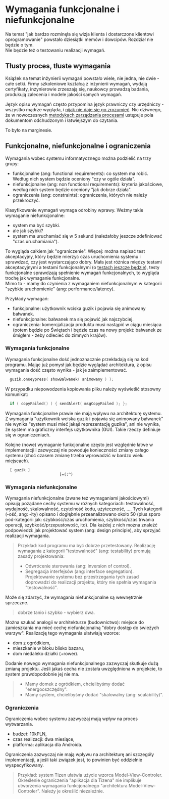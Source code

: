 # Wymagania funkcjonalne i niefunkcjonalne

Na temat "jak bardzo rozminęła się wizja klienta i dostarczone klientowi oprogramowanie" powstało dziesiątki memów i dowcipów. Rozdział nie będzie o tym.  
Nie będzie też o testowaniu realizacji wymagań.

## Tłusty proces, tłuste wymagania

Książek na temat inżynierii wymagań powstało wiele, nie jedna, nie dwie - całe setki. Firmy szkoleniowe kształcą z inżynierii wymagań, wydają certyfikaty, inżynierowie zrzeszają się, naukowcy prowadzą badania, produkują zalecenia i modele jakości samych wymagań.

Język opisu wymagań często przypomina język prawniczy czy urzędniczy - wszystko mądrze wygląda, i [nijak nie daje się go zrozumieć](https://pl.wikipedia.org/wiki/Wymaganie_%28in%C5%BCynieria%29#Dobre_wymagania). Nic dziwnego, że w nowoczesnych [metodykach zarządzania procesami](../_placeholder_.md) ustępuje pola dokumentom odchudzonym i łatwiejszym do czytania.

To było na marginesie.

## Funkcjonalne, niefunkcjonalne i ograniczenia

Wymagania wobec systemu informatycznego można podzielić na trzy grupy:  
* funkcjonalne (ang: functional requirements): co system ma robić. Według nich system będzie oceniony "czy w ogóle działa".
* niefunkcjonalne (ang: non functional requirements): kryteria jakościowe, według nich system będzie oceniony "jak dobrze działa".
* ograniczenia (ang: constraints): ograniczenia, których nie należy przekroczyć.

Klasyfikowanie wymagań wymaga odrobiny wprawy. Weźmy takie wymaganie niefunkcjonalne:  
- system ma być szybki.
- ale jak szybki?
- system ma uruchamiać się w 5 sekund (należałoby jeszcze zdefiniować "czas uruchamiania").

To wygląda całkiem jak "ograniczenie". Więcej: można napisać test akceptacyjny, który będzie mierzyć czas uruchomienia systemu i sprawdzać, czy jest wystarczająco dobry. Mała jest różnica między testami akceptacyjnymi a testami funkcjonalnymi (o [testach jeszcze będzie](../_placeholder_.md)), testy funkcjonalne sprawdzają spełnienie wymagań funkcjonalnych, to wygląda trochę jak wymaganie funkcjonalne.  
Mimo to - mamy do czynienia z wymaganiem niefunkcjonalnym w kategorii "szybkie uruchomienie" (ang: performance/latency).

Przykłady wymagań:
* funkcjonalne: użytkownik wciska guzik i pojawia się animowany bałwanek.
* niefunkcjonalne: bałwanek ma się pojawić jak najszybciej.
* ograniczenia: komercjalizacja produktu musi nastąpić w ciągu miesiąca (potem będzie po Świętach i będzie czas na nowy projekt: bałwanek ze śmigłem - żeby odlecieć do zimnych krajów).

### Wymagania funkcjonalne

Wymagania funkcjonalne dość jednoznacznie przekładają się na kod programu. Mając już pomysł jak będzie wyglądać architektura, z opisu wymagania dość często wynika - jak je zaimplementować.

```C++
  guzik.onKeypress( showBalwanek( animowany ) );
```
W przypadku niepowodzenia kopiowania pliku należy wyświetlić stosowny komunikat:

```C++
  if ( copyFailed() ) { sendAlert( msgCopyFailed ); };
```
Wymagania funkcjonalne prawie nie mają wpływu na architekturę systemu. Z wymagania "użytkownik wciska guzik i pojawia się animowany bałwanek" nie wynika "system musi mieć jakąś reprezentację guzika", ani nie wynika, że system ma graficzny interfejs użytkownika (GUI). Takie rzeczy definiuje się w ograniczeniach.

Kolejne (nowe) wymaganie funkcjonalne często jest względnie łatwe w implementacji i zazwyczaj nie powoduje konieczności zmiany całego systemu (choć czasem zmianę trzeba wprowadzić w bardzo wielu miejscach).

```
  [ guzik ]
                        [=(:^)
```

### Wymagania niefunkcjonalne

Wymagania niefunkcjonalne (zwane też wymaganiami jakościowymi) opisują pożądane cechy systemu w różnych kategoriach: testowalność, wydajność, skalowalność, czytelność kodu, użyteczność, …. Tych kategorii (-ość, ang: -ity) opisano i dogłębnie przeanalizowano około 50 (plus sporo pod-kategorii jak: szybkość/czas uruchomienia, szybkość/czas trwania operacji, szybkość/przepustowość, itd). Dla każdej z nich można znaleźć podpowiedzi: jak projektować system (ang: design principle), aby sprzyjać realizacji wymagania.

> Przykład: kod programu ma być dobrze przetestowany. Realizację wymagania z kategorii "testowalność" (ang: testability) promują zasady projektowania:  
> * Odwrócenie sterowania (ang: inversion of control).  
> * Segregacja interfejsów (ang: interface segregation). 
> Projektowanie systemu bez przestrzegania tych zasad doprowadzi do realizacji projektu, który nie spełnia wymagania "testowalność".

Może się zdarzyć, że wymagania niefunkcjonalne są wewnętrznie sprzeczne.  
> dobrze tanio i szybko - wybierz dwa.

Można szukać analogii w architekturze (budownictwo): miejsce do zamieszkania ma mieć cechę niefunkcjonalną "dobry dostęp do świeżych warzyw". Realizację tego wymagania ułatwiają wzorce:

* dom z ogródkiem,
* mieszkanie w bloku blisko bazaru,
* dom niedaleko działki (+rower).

Dodanie nowego wymagania niefunkcjonalnego zazwyczaj skutkuje dużą zmianą projektu. Jeśli jakaś cecha nie została uwzględniona w projekcie, to system prawdopodobnie jej nie ma.

> * Mamy domek z ogródkiem, chcielibyśmy dodać "energooszczędny".  
> * Mamy system, chcielibyśmy dodać "skalowalny (ang: scalability)".

### Ograniczenia

Ograniczenia wobec systemu zazwyczaj mają wpływ na proces wytwarzania.

* budżet: 10kPLN,
* czas realizacji: dwa miesiące,
* platforma: aplikacja dla Androida.

Ograniczenia zazwyczaj nie mają wpływu na architekturę ani szczegóły implementacji, a jeśli taki związek jest, to powinien być oddzielnie wyspecyfikowany.

> Przykład: system Tizen ułatwia użycie wzorca Model-View-Controler.  
> Określenie ograniczenia "aplikacja dla Tizena" nie implikuje utworzenia wymagania funkcjonalnego "architektura Model-View-Controler". Należy je określić niezależnie.
